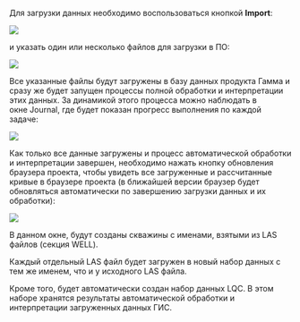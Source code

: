 Для загрузки данных необходимо воспользоваться кнопкой **Import**:

![](http://gamma-wellbore.com/wp-content/uploads/2023/02/image60.png)

и указать один или несколько файлов для загрузки в ПО:

![](http://gamma-wellbore.com/wp-content/uploads/2023/02/image61.png)

Все указанные файлы будут загружены в базу данных продукта Гамма и сразу же будет запущен процессы полной обработки и интерпретации этих данных. За динамикой этого процесса можно наблюдать в окне Journal, где будет показан прогресс выполнения по каждой задаче:

![](http://gamma-wellbore.com/wp-content/uploads/2023/02/image62.png)

Как только все данные загружены и процесс автоматической обработки и интерпретации завершен, необходимо нажать кнопку обновления браузера проекта, чтобы увидеть все загруженные и рассчитанные кривые в браузере проекта (в ближайшей версии браузер будет обновляться автоматически по завершению загрузки данных и их обработки):

![](http://gamma-wellbore.com/wp-content/uploads/2023/02/image63.png)

В данном окне, будут созданы скважины с именами, взятыми из LAS файлов (секция WELL).

Каждый отдельный LAS файл будет загружен в новый набор данных с тем же именем, что и у исходного LAS файла.

Кроме того, будет автоматически создан набор данных LQC. В этом наборе хранятся результаты автоматической обработки и интерпретации загруженных данных ГИС.